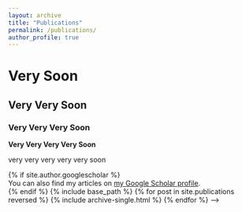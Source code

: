 ```yaml
---
layout: archive
title: "Publications"
permalink: /publications/
author_profile: true
---
```


# Very Soon

## Very Very Soon

### Very Very Very Soon

**Very Very Very Very Soon**

very very very very very soon

<!-->
{% if site.author.googlescholar %}
  <div class="wordwrap">You can also find my articles on <a href="{{site.author.googlescholar}}">my Google Scholar profile</a>.</div>
{% endif %}

{% include base_path %}

{% for post in site.publications reversed %}
  {% include archive-single.html %}
{% endfor %}
-->